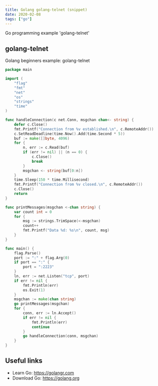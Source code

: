 ```yaml
---
title: Golang golang-telnet (snippet)
date: 2020-02-08
tags: ["go"]
---
```

Go programming example 'golang-telnet'


## golang-telnet

Golang beginners example: golang-telnet

```go
package main

import (
	"flag"
	"fmt"
	"net"
	"os"
	"strings"
	"time"
)

func handleConnection(c net.Conn, msgchan chan<- string) {
	defer c.Close()
	fmt.Printf("Connection from %v established.\n", c.RemoteAddr())
	c.SetReadDeadline(time.Now().Add(time.Second * 5))
	buf := make([]byte, 4096)
	for {
		n, err := c.Read(buf)
		if (err != nil) || (n == 0) {
			c.Close()
			break
		}
		msgchan <- string(buf[0:n])
	}
	time.Sleep(150 * time.Millisecond)
	fmt.Printf("Connection from %v closed.\n", c.RemoteAddr())
	c.Close()
	return
}

func printMessages(msgchan <-chan string) {
	var count int = 0
	for {
		msg := strings.TrimSpace(<-msgchan)
		count++
		fmt.Printf("Data %d: %s\n", count, msg)
	}
}

func main() {
	flag.Parse()
	port := ":" + flag.Arg(0)
	if port == ":" {
		port = ":2223"
	}
	ln, err := net.Listen("tcp", port)
	if err != nil {
		fmt.Println(err)
		os.Exit(1)
	}
	msgchan := make(chan string)
	go printMessages(msgchan)
	for {
		conn, err := ln.Accept()
		if err != nil {
			fmt.Println(err)
			continue
		}
		go handleConnection(conn, msgchan)
	}
}

```

## Useful links

- Learn Go: https://golangr.com
- Download Go: https://golang.org
